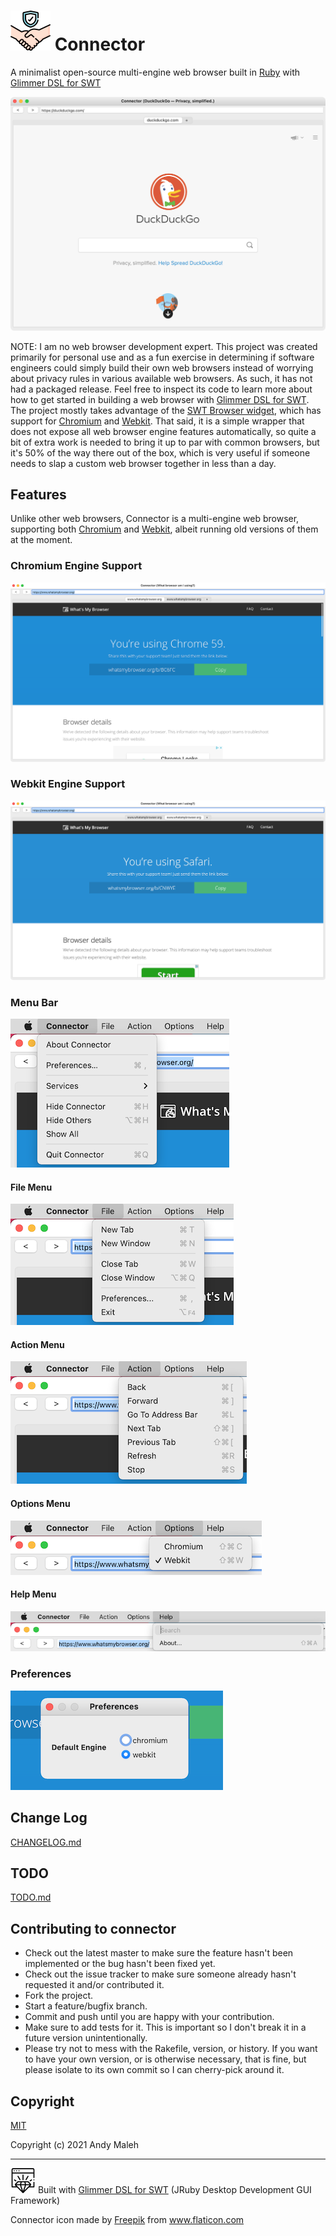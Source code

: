 # <img src='https://raw.githubusercontent.com/AndyObtiva/connector/master/package/linux/Connector.png' height=64 /> Connector

A minimalist open-source multi-engine web browser built in [Ruby](https://www.ruby-lang.org) with [Glimmer DSL for SWT](https://github.com/AndyObtiva/glimmer-dsl-swt)

![Mac Screenshot](images/connector-mac.png)

NOTE: I am no web browser development expert. This project was created primarily for personal use and as a fun exercise in determining if software engineers could simply build their own web browsers instead of worrying about privacy rules in various available web browsers. As such, it has not had a packaged release. Feel free to inspect its code to learn more about how to get started in building a web browser with [Glimmer DSL for SWT](https://github.com/AndyObtiva/glimmer-dsl-swt). The project mostly takes advantage of the [SWT Browser widget](https://github.com/AndyObtiva/glimmer-dsl-swt/blob/master/docs/reference/GLIMMER_GUI_DSL_SYNTAX.md#browser-widget), which has support for [Chromium](https://www.chromium.org/) and [Webkit](https://webkit.org/). That said, it is a simple wrapper that does not expose all web browser engine features automatically, so quite a bit of extra work is needed to bring it up to par with common browsers, but it's 50% of the way there out of the box, which is very useful if someone needs to slap a custom web browser together in less than a day.

## Features

Unlike other web browsers, Connector is a multi-engine web browser, supporting both [Chromium](https://www.chromium.org/) and [Webkit](https://webkit.org/), albeit running old versions of them at the moment.

### Chromium Engine Support

![images/connector-mac-chromium.png](images/connector-mac-chromium.png)

### Webkit Engine Support

![images/connector-mac-webkit.png](images/connector-mac-webkit.png)

### Menu Bar

![images/connector-mac-menu.png](images/connector-mac-menu.png)

#### File Menu

![images/connector-mac-menu-file.png](images/connector-mac-menu-file.png)

#### Action Menu

![images/connector-mac-menu-action.png](images/connector-mac-menu-action.png)

#### Options Menu

![images/connector-mac-menu-options.png](images/connector-mac-menu-options.png)

#### Help Menu

![images/connector-mac-menu-help.png](images/connector-mac-menu-help.png)

### Preferences

![images/connector-mac-preferences.png](images/connector-mac-preferences.png)

## Change Log

[CHANGELOG.md](CHANGELOG.md)

## TODO

[TODO.md](TODO.md)

## Contributing to connector

-   Check out the latest master to make sure the feature hasn't been
    implemented or the bug hasn't been fixed yet.
-   Check out the issue tracker to make sure someone already hasn't
    requested it and/or contributed it.
-   Fork the project.
-   Start a feature/bugfix branch.
-   Commit and push until you are happy with your contribution.
-   Make sure to add tests for it. This is important so I don't break it
    in a future version unintentionally.
-   Please try not to mess with the Rakefile, version, or history. If
    you want to have your own version, or is otherwise necessary, that
    is fine, but please isolate to its own commit so I can cherry-pick
    around it.

## Copyright

[MIT](LICENSE.txt)

Copyright (c) 2021 Andy Maleh

---

[<img src="https://raw.githubusercontent.com/AndyObtiva/glimmer/master/images/glimmer-logo-hi-res.png" height=40 />](https://github.com/AndyObtiva/glimmer-dsl-swt) Built with [Glimmer DSL for SWT](https://github.com/AndyObtiva/glimmer-dsl-swt) (JRuby Desktop Development GUI Framework)

Connector icon made by <a href="https://www.flaticon.com/authors/freepik" title="Freepik">Freepik</a> from <a href="https://www.flaticon.com/" title="Flaticon">www.flaticon.com</a>
